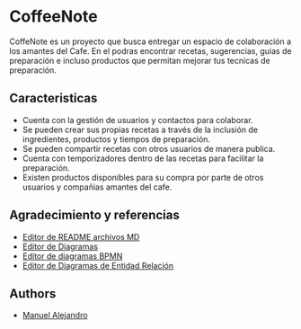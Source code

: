 
# CoffeeNote

CoffeNote es un proyecto que busca entregar un espacio de colaboración a los amantes del Cafe. En el podras encontrar recetas, sugerencias, guias de preparación e incluso productos que permitan mejorar tus tecnicas de preparación.





## Caracteristicas

- Cuenta con la gestión de usuarios y contactos para colaborar. 
- Se pueden crear sus propias recetas a través de la inclusión de ingredientes, productos y tiempos de preparación.
- Se pueden compartir recetas con otros usuarios de manera publica.
- Cuenta con temporizadores dentro de las recetas para facilitar la preparación.
- Existen productos disponibles para su compra por parte de otros usuarios y compañias amantes del cafe.


## Agradecimiento y referencias

 - [Editor de README archivos MD](https://readme.so/editor)
 - [Editor de Diagramas](https://excalidraw.com/)
 - [Editor de diagramas BPMN](https://demo.bpmn.io/)
 - [Editor de Diagramas de Entidad Relación](https://dbdiagram.io/home)

## Authors

- [Manuel Alejandro](https://github.com/manuel-mob)

